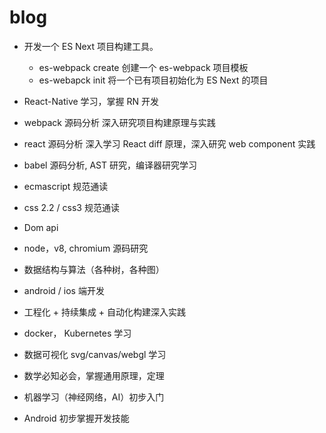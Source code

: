 # blog

- 开发一个 ES Next 项目构建工具。
  - es-webpack create <project name> 创建一个 es-webpack 项目模板
  - es-webapck init 将一个已有项目初始化为 ES Next 的项目

- React-Native 学习，掌握 RN 开发
  
- webpack 源码分析 深入研究项目构建原理与实践

- react 源码分析 深入学习 React diff 原理，深入研究 web component 实践

- babel 源码分析, AST 研究，编译器研究学习

- ecmascript 规范通读

- css 2.2 / css3 规范通读

- Dom api 

- node，v8, chromium 源码研究

- 数据结构与算法（各种树，各种图）

- android / ios 端开发

- 工程化 + 持续集成 + 自动化构建深入实践 

- docker， Kubernetes 学习

- 数据可视化 svg/canvas/webgl 学习

- 数学必知必会，掌握通用原理，定理

- 机器学习（神经网络，AI）初步入门

- Android 初步掌握开发技能
